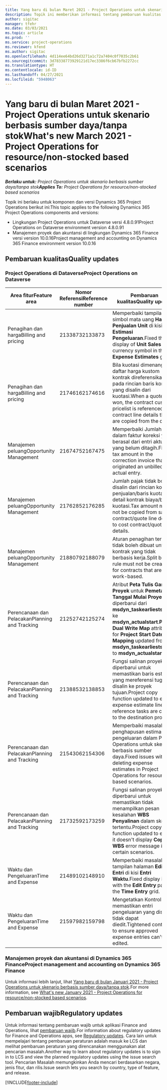 ```yaml
---
title: Yang baru di bulan Maret 2021 - Project Operations untuk skenario berbasis sumber daya/tanpa stok
description: Topik ini memberikan informasi tentang pembaruan kualitas yang tersedia pada rilis Maret 2021 penyebaran Project Operations Lite untuk skenario berbasis sumber daya/non-stok.
author: sigitac
manager: tfehr
ms.date: 03/03/2021
ms.topic: article
ms.prod: ''
ms.service: project-operations
ms.reviewer: kfend
ms.author: sigitac
ms.openlocfilehash: 4d114ee64bd26d3271a1c72a7404c0f7035c2b61
ms.sourcegitcommit: 3d78338773929121d17ec3386f6cb67bfb2272cc
ms.translationtype: HT
ms.contentlocale: id-ID
ms.lasthandoff: 04/27/2021
ms.locfileid: "5948063"
---
```

# <a name="whats-new-march-2021---project-operations-for-resourcenon-stocked-based-scenarios"></a><span data-ttu-id="06e44-103">Yang baru di bulan Maret 2021 - Project Operations untuk skenario berbasis sumber daya/tanpa stok</span><span class="sxs-lookup"><span data-stu-id="06e44-103">What's new March 2021 - Project Operations for resource/non-stocked based scenarios</span></span>

<span data-ttu-id="06e44-104">_**Berlaku untuk:** Project Operations untuk skenario berbasis sumber daya/tanpa stok_</span><span class="sxs-lookup"><span data-stu-id="06e44-104">_**Applies To:** Project Operations for resource/non-stocked based scenarios_</span></span>

<span data-ttu-id="06e44-105">Topik ini berlaku untuk komponen dan versi Dynamics 365 Project Operations berikut ini:</span><span class="sxs-lookup"><span data-stu-id="06e44-105">This topic applies to the following Dynamics 365 Project Operations components and versions:</span></span>

- <span data-ttu-id="06e44-106">Lingkungan Project Operations untuk Dataverse versi 4.8.0.91</span><span class="sxs-lookup"><span data-stu-id="06e44-106">Project Operations on Dataverse environment version 4.8.0.91</span></span> 
- <span data-ttu-id="06e44-107">Manajemen proyek dan akuntansi di lingkungan Dynamics 365 Finance versi version 10.0.16</span><span class="sxs-lookup"><span data-stu-id="06e44-107">Project management and accounting on Dynamics 365 Finance environment version 10.0.16</span></span> 

## <a name="quality-updates"></a><span data-ttu-id="06e44-108">Pembaruan kualitas</span><span class="sxs-lookup"><span data-stu-id="06e44-108">Quality updates</span></span>

### <a name="project-operations-on-dataverse"></a><span data-ttu-id="06e44-109">Project Operations di Dataverse</span><span class="sxs-lookup"><span data-stu-id="06e44-109">Project Operations on Dataverse</span></span>


| <span data-ttu-id="06e44-110">**Area fitur**</span><span class="sxs-lookup"><span data-stu-id="06e44-110">**Feature area**</span></span> | <span data-ttu-id="06e44-111">**Nomor Referensi**</span><span class="sxs-lookup"><span data-stu-id="06e44-111">**Reference number**</span></span> | <span data-ttu-id="06e44-112">**Pembaruan kualitas**</span><span class="sxs-lookup"><span data-stu-id="06e44-112">**Quality update**</span></span> |
| --- | --- | --- |
| <span data-ttu-id="06e44-113">Penagihan dan harga</span><span class="sxs-lookup"><span data-stu-id="06e44-113">Billing and pricing</span></span> | <span data-ttu-id="06e44-114">2133873</span><span class="sxs-lookup"><span data-stu-id="06e44-114">2133873</span></span> | <span data-ttu-id="06e44-115">Memperbaiki tampilan simbol mata uang **Harga Penjualan Unit** di kisi **Estimasi Pengeluaran**.</span><span class="sxs-lookup"><span data-stu-id="06e44-115">Fixed the display of **Unit Sales Price** currency symbol in the **Expense Estimates** grid.</span></span> |
| <span data-ttu-id="06e44-116">Penagihan dan harga</span><span class="sxs-lookup"><span data-stu-id="06e44-116">Billing and pricing</span></span> | <span data-ttu-id="06e44-117">2174616</span><span class="sxs-lookup"><span data-stu-id="06e44-117">2174616</span></span> | <span data-ttu-id="06e44-118">Bila kuotasi dimenangkan, daftar harga kustom kontrak direferensikan pada rincian baris kontrak yang disalin dari kuotasi.</span><span class="sxs-lookup"><span data-stu-id="06e44-118">When a quote is won, the contract custom pricelist is referenced on contract line details that are copied from the quote.</span></span> |
| <span data-ttu-id="06e44-119">Manajemen peluang</span><span class="sxs-lookup"><span data-stu-id="06e44-119">Opportunity Management</span></span> | <span data-ttu-id="06e44-120">2167475</span><span class="sxs-lookup"><span data-stu-id="06e44-120">2167475</span></span> | <span data-ttu-id="06e44-121">Memperbaiki Jumlah pajak dalam faktur koreksi yang berasal dari entri aktual yang belum ditagih.</span><span class="sxs-lookup"><span data-stu-id="06e44-121">Fixed tax amount in the correction invoice that originated an unbilled actual entry.</span></span> |
| <span data-ttu-id="06e44-122">Manajemen peluang</span><span class="sxs-lookup"><span data-stu-id="06e44-122">Opportunity Management</span></span> | <span data-ttu-id="06e44-123">2176285</span><span class="sxs-lookup"><span data-stu-id="06e44-123">2176285</span></span> | <span data-ttu-id="06e44-124">Jumlah pajak tidak boleh disalin dari rincian kontrak penjualan/baris kuotasi ke detail kontrak biaya/baris kuotasi.</span><span class="sxs-lookup"><span data-stu-id="06e44-124">Tax amount must not be copied from sales contract/quote line details to cost contract/quote line details.</span></span> |
| <span data-ttu-id="06e44-125">Manajemen peluang</span><span class="sxs-lookup"><span data-stu-id="06e44-125">Opportunity Management</span></span> | <span data-ttu-id="06e44-126">2188079</span><span class="sxs-lookup"><span data-stu-id="06e44-126">2188079</span></span> | <span data-ttu-id="06e44-127">Aturan penagihan terpisah tidak boleh dibuat untuk kontrak yang tidak berbasis kerja.</span><span class="sxs-lookup"><span data-stu-id="06e44-127">Split billing rule must not be created for contracts that are not work-based.</span></span> |
| <span data-ttu-id="06e44-128">Perencanaan dan Pelacakan</span><span class="sxs-lookup"><span data-stu-id="06e44-128">Planning and Tracking</span></span> | <span data-ttu-id="06e44-129">2125274</span><span class="sxs-lookup"><span data-stu-id="06e44-129">2125274</span></span> | <span data-ttu-id="06e44-130">Atribut **Peta Tulis Ganda Proyek** untuk **Pemetaan Tanggal Mulai Proyek** diperbarui dari **msdyn\_taskearlieststart** ke **msdyn\_actualstart**.</span><span class="sxs-lookup"><span data-stu-id="06e44-130">**Project Dual Write Map** attribute for **Project Start Date Mapping** updated from **msdyn\_taskearlieststart** to **msdyn\_actualstart**.</span></span> |
| <span data-ttu-id="06e44-131">Perencanaan dan Pelacakan</span><span class="sxs-lookup"><span data-stu-id="06e44-131">Planning and Tracking</span></span> | <span data-ttu-id="06e44-132">2138853</span><span class="sxs-lookup"><span data-stu-id="06e44-132">2138853</span></span> | <span data-ttu-id="06e44-133">Fungsi salinan proyek diperbarui untuk memastikan baris estimasi yang mereferensi tugas disalin ke proyek tujuan.</span><span class="sxs-lookup"><span data-stu-id="06e44-133">Project copy function updated to ensure expense estimate lines that reference tasks are copied to the destination project.</span></span> |
| <span data-ttu-id="06e44-134">Perencanaan dan Pelacakan</span><span class="sxs-lookup"><span data-stu-id="06e44-134">Planning and Tracking</span></span> | <span data-ttu-id="06e44-135">2154306</span><span class="sxs-lookup"><span data-stu-id="06e44-135">2154306</span></span> | <span data-ttu-id="06e44-136">Memperbaiki masalah penghapusan estimasi pengeluaran dalam Project Operations untuk skenario berbasis sumber daya.</span><span class="sxs-lookup"><span data-stu-id="06e44-136">Fixed issues with deleting expense estimates in Project Operations for resource-based scenarios.</span></span> |
| <span data-ttu-id="06e44-137">Perencanaan dan Pelacakan</span><span class="sxs-lookup"><span data-stu-id="06e44-137">Planning and Tracking</span></span> | <span data-ttu-id="06e44-138">2173259</span><span class="sxs-lookup"><span data-stu-id="06e44-138">2173259</span></span> | <span data-ttu-id="06e44-139">Fungsi salinan proyek yang diperbarui untuk memastikan tidak menampilkan pesan kesalahan **WBS Penyalinan** dalam skenario tertentu.</span><span class="sxs-lookup"><span data-stu-id="06e44-139">Project copy function updated to ensure it doesn't display **Copying WBS** error message in certain scenarios.</span></span> |
| <span data-ttu-id="06e44-140">Waktu dan Pengeluaran</span><span class="sxs-lookup"><span data-stu-id="06e44-140">Time and Expense</span></span> | <span data-ttu-id="06e44-141">2148910</span><span class="sxs-lookup"><span data-stu-id="06e44-141">2148910</span></span> | <span data-ttu-id="06e44-142">Memperbaiki masalah tampilan halaman **Edit Entri** di kisi **Entri Waktu**.</span><span class="sxs-lookup"><span data-stu-id="06e44-142">Fixed display issue with the **Edit Entry** page in the **Time Entry** grid.</span></span> |
| <span data-ttu-id="06e44-143">Waktu dan Pengeluaran</span><span class="sxs-lookup"><span data-stu-id="06e44-143">Time and Expense</span></span> | <span data-ttu-id="06e44-144">2159798</span><span class="sxs-lookup"><span data-stu-id="06e44-144">2159798</span></span> | <span data-ttu-id="06e44-145">Mengetatkan Kontrol untuk memastikan entri pengeluaran yang disetujui tidak dapat diedit.</span><span class="sxs-lookup"><span data-stu-id="06e44-145">Tightened controls to ensure approved expense entries can't be edited.</span></span> |

### <a name="project-management-and-accounting-on-dynamics-365-finance"></a><span data-ttu-id="06e44-146">Manajemen proyek dan akuntansi di Dynamics 365 Finance</span><span class="sxs-lookup"><span data-stu-id="06e44-146">Project management and accounting on Dynamics 365 Finance</span></span>

<span data-ttu-id="06e44-147">Untuk informasi lebih lanjut, lihat [Yang baru di bulan Januari 2021 - Project Operations untuk skenario berbasis sumber daya/tanpa stok](whats-new-jan-2021-resource-based.md).</span><span class="sxs-lookup"><span data-stu-id="06e44-147">For more information, see [What's new January 2021 - Project Operations for resource/non-stocked based scenarios](whats-new-jan-2021-resource-based.md).</span></span>

## <a name="regulatory-updates"></a><span data-ttu-id="06e44-148">Pembaruan wajib</span><span class="sxs-lookup"><span data-stu-id="06e44-148">Regulatory updates</span></span>

<span data-ttu-id="06e44-149">Untuk informasi tentang pembaruan wajib untuk aplikasi Finance and Operations, lihat [pembaruan wajib](/dynamics365/finance/localizations/regulatory-updates).</span><span class="sxs-lookup"><span data-stu-id="06e44-149">For information about regulatory updates for Finance and Operations apps, see [Regulatory updates](/dynamics365/finance/localizations/regulatory-updates).</span></span> <span data-ttu-id="06e44-150">Cara lain untuk mempelajari tentang pembaruan peraturan adalah masuk ke LCS dan melihat pembaruan peraturan yang direncanakan menggunakan alat pencarian masalah.</span><span class="sxs-lookup"><span data-stu-id="06e44-150">Another way to learn about regulatory updates is to sign in to LCS and view the planned regulatory updates using the issue search tool.</span></span> <span data-ttu-id="06e44-151">Pencarian Masalah memungkinkan Anda mencari berdasarkan negara, jenis fitur, dan rilis.</span><span class="sxs-lookup"><span data-stu-id="06e44-151">Issue search lets you search by country, type of feature, and release.</span></span>


[!INCLUDE[footer-include](../includes/footer-banner.md)]